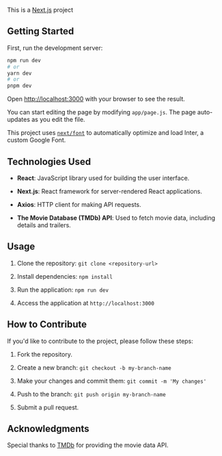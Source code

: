 This is a [Next.js](https://nextjs.org/) project

## Getting Started

First, run the development server:

```bash
npm run dev
# or
yarn dev
# or
pnpm dev
```

Open [http://localhost:3000](http://localhost:3000) with your browser to see the result.

You can start editing the page by modifying `app/page.js`. The page auto-updates as you edit the file.

This project uses [`next/font`](https://nextjs.org/docs/basic-features/font-optimization) to automatically optimize and load Inter, a custom Google Font.

## Technologies Used

- **React**: JavaScript library used for building the user interface.
- **Next.js**: React framework for server-rendered React applications.

- **Axios**: HTTP client for making API requests.

- **The Movie Database (TMDb) API**: Used to fetch movie data, including details and trailers.

## Usage

1. Clone the repository: `git clone <repository-url>`

2. Install dependencies: `npm install`

3. Run the application: `npm run dev`

4. Access the application at `http://localhost:3000`

## How to Contribute

If you'd like to contribute to the project, please follow these steps:

1. Fork the repository.

2. Create a new branch: `git checkout -b my-branch-name`

3. Make your changes and commit them: `git commit -m 'My changes'`

4. Push to the branch: `git push origin my-branch-name`

5. Submit a pull request.

## Acknowledgments

Special thanks to [TMDb](https://www.themoviedb.org/) for providing the movie data API.
